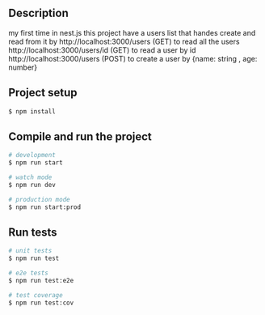 ## Description

my first time in nest.js
this project have a users list that handes create and read from it by 
http://localhost:3000/users (GET) to read all the users
http://localhost:3000/users/id (GET) to read a user by id
http://localhost:3000/users (POST) to create a user by {name: string , age: number}

## Project setup

```bash
$ npm install
```

## Compile and run the project

```bash
# development
$ npm run start

# watch mode
$ npm run dev

# production mode
$ npm run start:prod
```

## Run tests

```bash
# unit tests
$ npm run test

# e2e tests
$ npm run test:e2e

# test coverage
$ npm run test:cov
```
